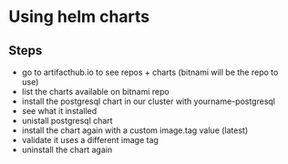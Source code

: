 # Using helm charts

## Steps
- go to artifacthub.io to see repos + charts (bitnami will be the repo to use)
- list the charts available on bitnami repo
- install the postgresql chart in our cluster with yourname-postgresql
- see what it installed
- unistall postgresql chart
- install the chart again with a custom image.tag value (latest)
- validate it uses a different image tag
- uninstall the chart again
